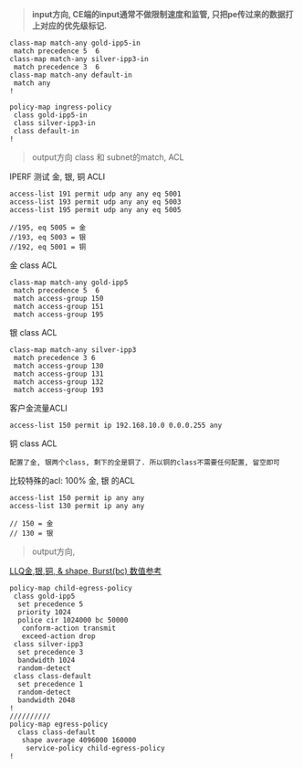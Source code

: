 > **input方向, CE端的input通常不做限制速度和监管, 只把pe传过来的数据打上对应的优先级标记.**

```
class-map match-any gold-ipp5-in
 match precedence 5  6
class-map match-any silver-ipp3-in
 match precedence 3  6
class-map match-any default-in
 match any
!

policy-map ingress-policy
 class gold-ipp5-in
 class silver-ipp3-in
 class default-in
!
```

> output方向 class 和 subnet的match, ACL

IPERF 测试 金, 银, 铜 ACLI

```
access-list 191 permit udp any any eq 5001
access-list 193 permit udp any any eq 5003
access-list 195 permit udp any any eq 5005

//195, eq 5005 = 金
//193, eq 5003 = 银
//192, eq 5001 = 铜
```

金 class ACL

```
class-map match-any gold-ipp5
 match precedence 5  6 
 match access-group 150
 match access-group 151
 match access-group 195
```

银 class ACL

```
class-map match-any silver-ipp3
 match precedence 3 6
 match access-group 130
 match access-group 131
 match access-group 132
 match access-group 193
```

客户金流量ACLI

```
access-list 150 permit ip 192.168.10.0 0.0.0.255 any
```

铜 class ACL

```
配置了金, 银两个class, 剩下的全是铜了. 所以铜的class不需要任何配置, 留空即可
```

比较特殊的acl: 100% 金, 银 的ACL

```
access-list 150 permit ip any any
access-list 130 permit ip any any

// 150 = 金
// 130 = 银
```

> output方向,

[LLQ金,银,铜, & shape, Burst(bc) 数值参考](https://github.com/networkcook/cisco_cli/blob/main/cli/Qos/LLQ%20%26%20shape%2C%20Burst(bc)%20%E6%95%B0%E5%80%BC%E5%8F%82%E8%80%83.md)

```
policy-map child-egress-policy
 class gold-ipp5
  set precedence 5
  priority 1024
  police cir 1024000 bc 50000
   conform-action transmit 
   exceed-action drop
 class silver-ipp3
  set precedence 3
  bandwidth 1024
  random-detect
 class class-default
  set precedence 1
  random-detect
  bandwidth 2048
!
//////////
policy-map egress-policy
  class class-default
   shape average 4096000 160000
    service-policy child-egress-policy
!
```
